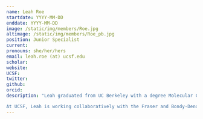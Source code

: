```yaml
---
name: Leah Roe
startdate: YYYY-MM-DD
enddate: YYYY-MM-DD
image: /static/img/members/Roe.jpg
altimage: /static/img/members/Roe_pb.jpg
position: Junior Specialist
current:
pronouns: she/her/hers
email: leah.roe (at) ucsf.edu
scholar:
website:
UCSF:
twitter:
github:
orcid:
description: "Leah graduated from UC Berkeley with a degree Molecular Cell Biology with emphasis in Biochemistry and Molecular Biology. During undergrad, Leah worked under the guidance of Dr. Ron Zuckermann at LBNL studying peptoids, a class of peptide mimics. Her research focused on controlling structure through side chain to main chain hydrogen bonding.

At UCSF, Leah is working collaboratively with the Fraser and Bondy-Denomy Labs on crystallography of anti-CRISPR proteins.  When not in lab, Leah enjoys hikes and exploring the city."
---
```

